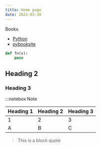 ```yaml
---
title: Home page
date: 2022-03-20
---
```


Books

* [Python](/python/)
* [pybooksite](/pybooksite/)

```python
def fn(x):
    pass
```

## Heading 2

### Heading 3

:::notebox
    Note

| Heading 1 | Heading 2 | Heading 3 |
|--|--|--|
| 1 | 2 | 3 |
| A | B | C |

> This is a block quote
